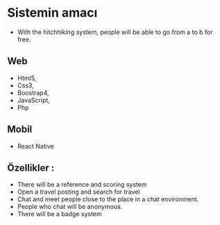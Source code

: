 # Sistemin amacı
- With the hitchhiking system, people will be able to go from a to b for free.

## Web 
- Html5,
- Css3, 
- Boostrap4, 
- JavaScript, 
- Php

## Mobil
- React Native

## Özellikler : 
- There will be a reference and scoring system
- Open a travel posting and search for travel
- Chat and meet people close to the place in a chat environment.
- People who chat will be anonymous.
- There will be a badge system

